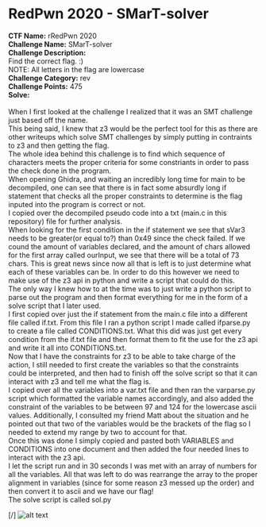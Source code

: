 # RedPwn 2020 - SMarT-solver<br>
**CTF Name:** rRedPwn 2020 </br>
**Challenge Name:** SMarT-solver </br>
**Challenge Description:**</br>
Find the correct flag. :)</br>
NOTE: All letters in the flag are lowercase</br>
**Challenge Category:** rev</br>
**Challenge Points:** 475</br>
**Solve:**</br></br>
When I first looked at the challenge I realized that it was an SMT challenge just based off the name.</br>
This being said, I knew that z3 would be the perfect tool for this as there are other writeups which solve SMT challenges by simply putting in contraints to z3 and then getting the flag.</br>
The whole idea behind this challenge is to find which sequence of characters  meets the proper criteria for some constriants in order to pass the check done in the program.</br>
When opening Ghidra, and waiting an incredibly long time for main to be decompiled, one can see that there is in fact some absurdly long if statement that checks all the proper constraints to determine is the flag inputed into the program is correct or not.</br>
I copied over the decompiled pseudo code into a txt (main.c in this repository) file for further analysis.</br>
When looking for the first condition in the if statement we see that sVar3 needs to be greater(or equal to?) than 0x49 since the check failed. If we cound the amount of variables declared, and the amount of chars allowed for the first array called ourInput, we see that there will be a total of 73 chars. This is great news since now all that is left is to just determine what each of these variables can be. In order to do this however we need to make use of the z3 api in python and write a script that could do this.</br>
The only way I knew how to at the time was to just write a python script to parse out the program and then format everything for me in the form of a solve script that I later used.</br>
I first copied over just the if statement from the main.c file into a different file called if.txt. From this file I ran a python script I made called ifparse.py to create a file called CONDITIONS.txt. What this did was just get every condition from the if.txt file and then format them to fit the use for the z3 api and write it all into CONDITIONS.txt.</br>
Now that I have the constraints for z3 to be able to take charge of the action, I still needed to first create the variables so that the constraints could be interpreted, and then had to finish off the solve script so that it can interact with z3 and tell me what the flag is.</br>
I copied over all the variables into a var.txt file and then ran the varparse.py script which formatted the variable names accordingly, and also added the constraint of the variables to be between 97 and 124 for the lowercase ascii values. Additionally, I consulted my friend Matt about the situation and he pointed out that two of the variables would be the brackets of the flag so I needed to extend my range by two to account for that.</br> 
Once this was done I simply copied and pasted both VARIABLES and CONDITIONS into one document and then added the four needed lines to interact with the z3 api.</br>
I let the script run and in 30 seconds I was met with an array of numbers for all the variables. All that was left to do was rearrange the array to the proper alignment in variables (since for some reason z3 messed up the order) and then convert it to ascii and we have our flag!</br>
The solve script is called sol.py



[/] ![alt text](https://i.postimg.cc/YSqsJc4v/pic1.png)</br></br>

